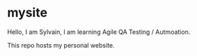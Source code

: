 # mysite
Hello, I am Sylvain, I am learning Agile QA Testing / Autmoation.

This repo hosts my personal website.
